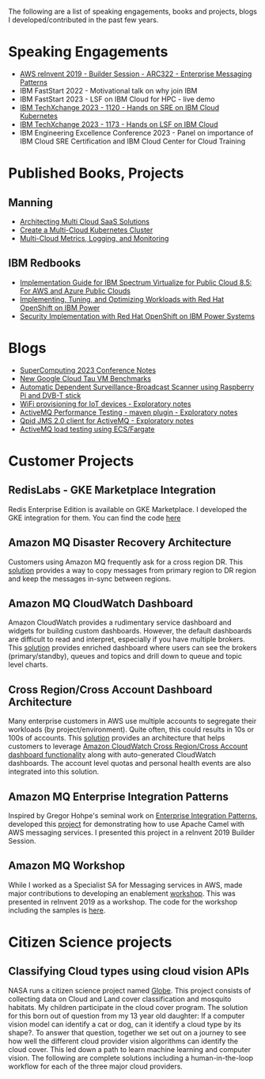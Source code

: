 The following are a list of speaking engagements, books and projects, blogs I developed/contributed in the past few years. 

# Speaking Engagements

- [AWS reInvent 2019 - Builder Session - ARC322 - Enterprise Messaging Patterns](https://github.com/sam-andaluri/arc322)
- IBM FastStart 2022 - Motivational talk on why join IBM
- IBM FastStart 2023 - LSF on IBM Cloud for HPC - live demo
- [IBM TechXchange 2023 - 1120 - Hands on SRE on IBM Cloud Kubernetes](https://www.ibm.com/community/ibm-techxchange-catalog/?search.techtracks=1689786983785004hozl&search=1120#/)
- [IBM TechXchange 2023 - 1173 - Hands on LSF on IBM Cloud](https://www.ibm.com/community/ibm-techxchange-catalog/?search.techtracks=1689786983785004hozl&search=1173#/)
- IBM Engineering Excellence Conference 2023 - Panel on importance of IBM Cloud SRE Certification and IBM Cloud Center for Cloud Training
 
# Published Books, Projects

## Manning

- [Architecting Multi Cloud SaaS Solutions](https://www.manning.com/bundles/cross-cloud-access-to-SaaS-application)
- [Create a Multi-Cloud Kubernetes Cluster](https://www.manning.com/liveprojectseries/multi-cloud-kubernetes)
- [Multi-Cloud Metrics, Logging, and Monitoring](https://www.manning.com/liveprojectseries/multi-cloud-metrics-logging-monitoring-ser)

## IBM Redbooks

- [Implementation Guide for IBM Spectrum Virtualize for Public Cloud 8.5: For AWS and Azure Public Clouds](https://www.redbooks.ibm.com/abstracts/redp5671.html)
- [Implementing, Tuning, and Optimizing Workloads with Red Hat OpenShift on IBM Power](https://www.redbooks.ibm.com/abstracts/sg248537.html)
- [Security Implementation with Red Hat OpenShift on IBM Power Systems](https://www.redbooks.ibm.com/abstracts/redp5690.html)

# Blogs

- [SuperComputing 2023 Conference Notes](https://medium.com/p/5ba776dbac0c)
- [New Google Cloud Tau VM Benchmarks](https://blog.doit-intl.com/new-google-cloud-tau-vm-benchmarks-8900103cbe6)
- [Automatic Dependent Surveillance-Broadcast Scanner using Raspberry Pi and DVB-T stick](https://projects.bldr.blog/iot/adsb)
- [WiFi provisioning for IoT devices - Exploratory notes](https://projects.bldr.blog/iot/wifi-setup-for-iot-devices)
- [ActiveMQ Performance Testing - maven plugin - Exploratory notes](https://projects.bldr.blog/messaging/activemq-mq-performance-testing)
- [Qpid JMS 2.0 client for ActiveMQ - Exploratory notes](https://projects.bldr.blog/messaging/qpid-jms-client-for-activemq)
- [ActiveMQ load testing using ECS/Fargate](https://projects.bldr.blog/messaging/fargate-perf-test-setup)

# Customer Projects

## RedisLabs - GKE Marketplace Integration

Redis Enterprise Edition is available on GKE Marketplace. I developed the GKE integration for them. You can find the code [here](https://github.com/RedisLabs/gkemarketplace)

## Amazon MQ Disaster Recovery Architecture

Customers using Amazon MQ frequently ask for a cross region DR. This [solution](https://github.com/sam-andaluri/BrokerSync) provides a way to copy messages from primary region to DR region and keep the messages in-sync between regions.

## Amazon MQ CloudWatch Dashboard

Amazon CloudWatch provides a rudimentary service dashboard and widgets for building custom dashboards. However, the default dashboards are difficult to read and interpret, especially if you have multiple brokers. This [solution](https://github.com/sam-andaluri/mqdashboard) provides enriched dashboard where users can see the brokers (primary/standby), queues and topics and drill down to queue and topic level charts.

## Cross Region/Cross Account Dashboard Architecture

Many enterprise customers in AWS use multiple accounts to segregate their workloads (by project/environment). Quite often, this could results in 10s or 100s of accounts. This [solution](https://github.com/sam-andaluri/dashboard-poc) provides an architecture that helps customers to leverage [Amazon CloudWatch Cross Region/Cross Account dashboard functionality](https://aws.amazon.com/about-aws/whats-new/2019/11/amazon-cloudwatch-launches-cross-account-cross-region-dashboards/) along with auto-generated CloudWatch dashboards. The account level quotas and personal health events are also integrated into this solution. 

## Amazon MQ Enterprise Integration Patterns

Inspired by Gregor Hohpe's seminal work on [Enterprise Integration Patterns](https://www.enterpriseintegrationpatterns.com/gregor.html), developed this [project](https://github.com/aws-samples/amazon-mq-enterprise-integration-patterns) for demonstrating how to use Apache Camel with AWS messaging services. I presented this project in a reInvent 2019 Builder Session. 

## Amazon MQ Workshop

While I worked as a Specialist SA for Messaging services in AWS, made major contributions to developing an enablement [workshop](https://amazon-mq-intro.workshop.aws). This was presented in reInvent 2019 as a workshop. The code for the workshop including the samples is [here](https://github.com/aws-samples/amazon-mq-workshop). 

# Citizen Science projects

## Classifying Cloud types using cloud vision APIs

NASA runs a citizen science project named [Globe](https://observer.globe.gov). This project consists of collecting data on Cloud and Land cover classification and mosquito habitats. My children participate in the cloud cover program. The solution for this born out of question from my 13 year old daughter: If a computer vision model can identify a cat or dog, can it identify a cloud type by its shape?. To answer that question, together we set out on a journey to see how well the different cloud provider vision algorithms can identify the cloud cover. This led down a path to learn machine learning and computer vision. The following are complete solutions including a human-in-the-loop workflow for each of the three major cloud providers.
